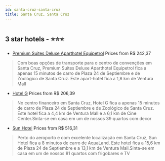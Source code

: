 ```yaml
---
id: santa-cruz-santa-cruz
title: Santa Cruz, Santa Cruz
---
```


<center><img src="https://i.travelapi.com/hotels/25000000/24410000/24404300/24404225/b86b5103_z.jpg" alt="" /></center>


##  3 star hotels - ⭐️⭐️⭐️

-    [Premium Suites Deluxe Aparthotel Equipetrol](https://us.hurb.com/hotels/santa-cruz/premium-suites-deluxe-aparthotel-equipetrol-HT-GEWB?cmp=18055) Prices from R$ 242,37
   > Com boas opções de transporte para o centro de convenções em Santa Cruz, Premium Suites Deluxe Aparthotel Equipetrol fica a apenas 15 minutos de carro de Plaza 24 de Septiembre e de Zoológico de Santa Cruz.  Este apart-hotel fica a 1,8 km de Ventura Mall 
-    [Hotel G](https://us.hurb.com/hotels/santa-cruz/hotel-g-HT-K96J?cmp=18055) Prices from R$ 206,39
   > No centro financeiro em Santa Cruz, Hotel G fica a apenas 15 minutos de carro de Plaza 24 de Septiembre e de Zoológico de Santa Cruz.  Este hotel fica a 4,4 km de Ventura Mall e a 6,1 km de Cine Center.Sinta-se em casa em um de nossos 39 quartos com decor
-    [Sun Hotel](https://us.hurb.com/hotels/santa-cruz/sun-hotel-HT-PGKF?cmp=18055) Prices from R$ 516,31
   > Perto do aeroporto e com excelente localização em Santa Cruz, Sun Hotel fica a 8 minutos de carro de AquaLand.  Este hotel fica a 15,6 km de Plaza 24 de Septiembre e a 13,1 km de Ventura Mall.Sinta-se em casa em um de nossos 81 quartos com frigobares e TV
